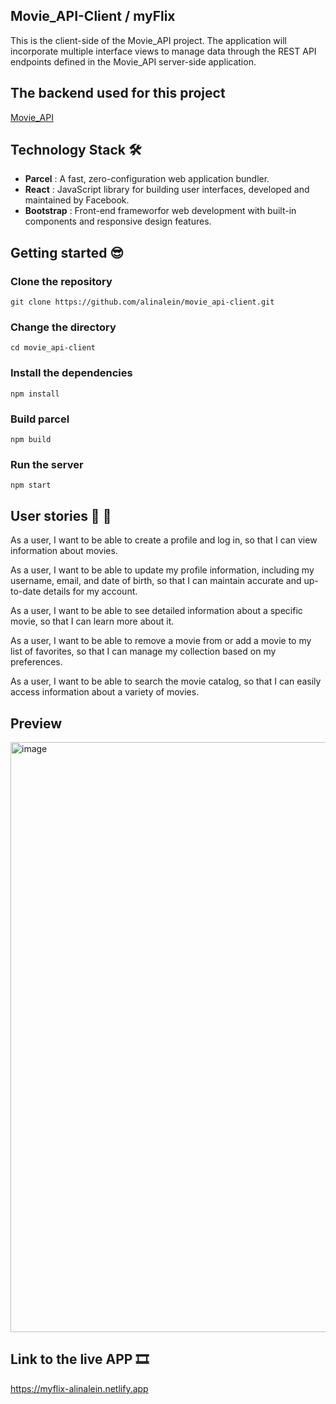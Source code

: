 ## Movie_API-Client / myFlix
This is the client-side of the Movie_API project. The application will incorporate multiple interface views to manage data through the REST API endpoints defined in the Movie_API server-side application.

## The backend used for this project
[Movie_API](https://github.com/alinalein/movie_api)

## Technology Stack 🛠️
- **Parcel** : A fast, zero-configuration web application bundler.
- **React** : JavaScript library for building user interfaces, developed and maintained by Facebook.
- **Bootstrap** : Front-end frameworfor web development with built-in components and responsive design features.
  
## Getting started 😎
### Clone the repository

```
git clone https://github.com/alinalein/movie_api-client.git
```

### Change the directory

```
cd movie_api-client
```

### Install the dependencies

```
npm install
```

### Build parcel

```
npm build
```

### Run the server

```
npm start
```

## User stories 💃 🕺
As a user, I want to be able to create a profile and log in, so that I can view information about movies.

As a user, I want to be able to update my profile information, including my username, email, and date of birth, so that I can maintain accurate and up-to-date details for my account.

As a user, I want to be able to see detailed information about a specific movie, so that I can learn more about it.

As a user, I want to be able to remove a movie from or add a movie to my list of favorites, so that I can manage my collection based on my preferences.

As a user, I want to be able to search the movie catalog, so that I can easily access information about a variety of movies.

## Preview
<img width="944" alt="image" src="https://github.com/alinalein/movie_api-client/assets/111589183/57d0884c-6882-47c7-b059-46b8c79abef3">


## Link to the live APP 🎞️
https://myflix-alinalein.netlify.app

